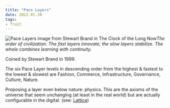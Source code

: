 ```yaml
---
title: "Pace Layers"
date: 2022-01-20
tags:
- fruit
---
```


![Pace Layers image from Stewart Brand in The Clock of the Long Now](/thoughts/images/pace-layers.png)*The order of civilization. The fast layers innovate; the slow layers stabilize. The whole combines learning with continuity.*

Coined by Stewart Brand in 1999.

The six Pace Layer levels in descending order from the highest & fastest to the lowest & slowest are Fashion, Commerce, Infrastructure, Governance, Culture, Nature.

Proposing a layer even below nature: physics. This are the axioms of the universe that seem unchanging (at least in the real world) but are actually configurable in the digital. (see: [Lattice](https://twitter.com/latticexyz))